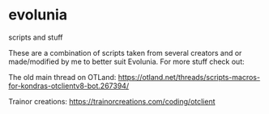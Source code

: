 # evolunia
scripts and stuff

These are a combination of scripts taken from several creators and or made/modified by me to better suit Evolunia.
For more stuff check out:

The old main thread on OTLand: https://otland.net/threads/scripts-macros-for-kondras-otclientv8-bot.267394/

Trainor creations: https://trainorcreations.com/coding/otclient
